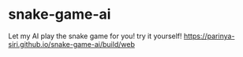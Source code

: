 # snake-game-ai
Let my AI play the snake game for you!
try it yourself!
https://parinya-siri.github.io/snake-game-ai/build/web
